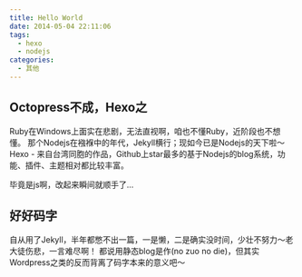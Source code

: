 ```yaml
---
title: Hello World
date: 2014-05-04 22:11:06
tags:
  - hexo
  - nodejs
categories:
  - 其他
---
```

## Octopress不成，Hexo之

Ruby在Windows上面实在悲剧，无法直视啊，咱也不懂Ruby，近阶段也不想懂。
那个Nodejs在襁褓中的年代，Jekyll横行；现如今已是Nodejs的天下啦～
Hexo - 来自台湾同胞的作品，Github上star最多的基于Nodejs的blog系统，功能、插件、主题相对都比较丰富。
<!-- more -->
毕竟是js啊，改起来瞬间就顺手了...

## 好好码字

自从用了Jekyll，半年都憋不出一篇，一是懒，二是确实没时间，少壮不努力～老大徒伤悲，一言难尽啊！
都说用静态blog是作(no zuo no die)，但其实Wordpress之类的反而背离了码字本来的意义吧～
